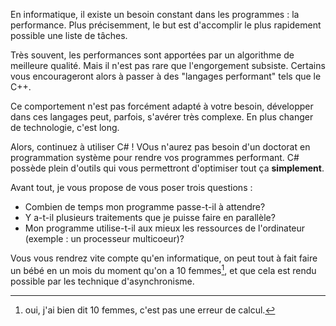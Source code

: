 En informatique, il existe un besoin constant dans les programmes : la performance. Plus précisemment, le but
est d'accomplir le plus rapidement possible une liste de tâches.

Très souvent, les performances sont apportées par un algorithme de meilleure qualité. Mais il n'est pas rare que
l'engorgement subsiste. Certains vous encourageront alors à passer à des "langages performant" tels que le C++.

Ce comportement n'est pas forcément adapté à votre besoin, développer dans ces langages peut, parfois, s'avérer
très complexe. En plus changer de technologie, c'est long.

Alors, continuez à utiliser C# ! VOus n'aurez pas besoin d'un doctorat en programmation système pour rendre vos
programmes performant. C# possède plein d'outils qui vous permettront d'optimiser tout ça **simplement**.

Avant tout, je vous propose de vous poser trois questions :

- Combien de temps mon programme passe-t-il à attendre?
- Y a-t-il plusieurs traitements que je puisse faire en parallèle?
- Mon programme utilise-t-il aux mieux les ressources de l'ordinateur (exemple : un processeur multicoeur)?

Vous vous rendrez vite compte qu'en informatique, on peut tout à fait faire un bébé en un mois du moment qu'on a 10 femmes[^typo],
et que cela est rendu possible par les technique d'asynchronisme.

[^typo]:oui, j'ai bien dit 10 femmes, c'est pas une erreur de calcul.